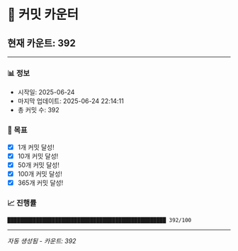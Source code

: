 # 🔢 커밋 카운터

## 현재 카운트: 392

---

### 📊 정보
- 시작일: 2025-06-24
- 마지막 업데이트: 2025-06-24 22:14:11
- 총 커밋 수: 392

### 🎯 목표
- [x] 1개 커밋 달성!
- [x] 10개 커밋 달성!
- [x] 50개 커밋 달성!
- [x] 100개 커밋 달성!
- [x] 365개 커밋 달성!

### 📈 진행률
```
██████████████████████████████████████████████████ 392/100
```

---
*자동 생성됨 - 카운트: 392*

